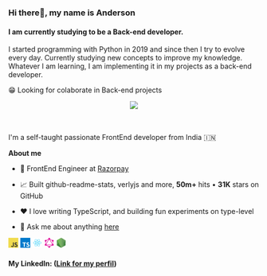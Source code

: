 ### Hi there👋, my name is Anderson ###
#### I am currently studying to be a Back-end developer. 

I started programming with Python in 2019 and since then I try to evolve every day. 
Currently studying new concepts to improve my knowledge. Whatever I am learning, I am implementing it in my projects as a back-end developer.

😁   Looking for colaborate in Back-end projects

<p align="center"><a href="https://anuraghazra.github.io"><img width="80%" src="./assets/gh-readme-header.png" /></a></p>

<br />

I'm a self-taught passionate FrontEnd developer from India 🇮🇳

**About me**

- 💼 FrontEnd Engineer at [Razorpay](http://razorpay.com/)

- 📈 Built github-readme-stats, verlyjs and more, **50m+** hits • **31K** stars on GitHub

- ❤️ I love writing TypeScript, and building fun experiments on type-level

- 💬 Ask me about anything [here](https://github.com/anuraghazra/anuraghazra/issues)

<code><img height="20" src="https://raw.githubusercontent.com/github/explore/80688e429a7d4ef2fca1e82350fe8e3517d3494d/topics/javascript/javascript.png"></code>
<code><img height="20" src="https://raw.githubusercontent.com/github/explore/80688e429a7d4ef2fca1e82350fe8e3517d3494d/topics/typescript/typescript.png"></code>
<code><img height="20" src="https://raw.githubusercontent.com/github/explore/80688e429a7d4ef2fca1e82350fe8e3517d3494d/topics/react/react.png"></code>
<code><img height="20" src="https://raw.githubusercontent.com/github/explore/5c058a388828bb5fde0bcafd4bc867b5bb3f26f3/topics/graphql/graphql.png"></code>
<code><img height="20" src="https://raw.githubusercontent.com/github/explore/80688e429a7d4ef2fca1e82350fe8e3517d3494d/topics/nodejs/nodejs.png"></code>    

#### My LinkedIn: ([Link for my perfil](https://www.linkedin.com/in/anderson-fuzino-842b43160/))
